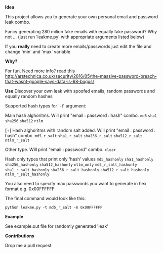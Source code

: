 **Idea**

This project allows you to generate your own personal email and password leak combo. 

Fancy generating 280 milion fake emails with equally fake password? Why not ... (just run 'leakme.py' with appropriate arguments listed below)

If you **really** need to create more emails/passwords just edit the file and change 'min' and 'max' variable.

**Why?**

For fun. Need more info? read this http://arstechnica.co.uk/security/2016/05/the-massive-password-breach-that-wasnt-google-says-data-is-98-bogus/


**Use**
Discover your own leak with spoofed emails, random passwords and equally random hashes

Supported hash types for '-t' argument:

Main hash alghoritms. Will print "email : password : hash" combo.
`md5`
`sha1`
`sha256`
`sha512`
`ntlm`

[+] Hash alghoritms with random salt added. Will print "email : password : hash" combo.
`md5_r_salt`
`sha1_r_salt`
`sha256_r_salt`
`sha512_r_salt`
`ntlm_r_salt`

Other type. Will print "email : password" combo.
`clear`

Hash only types that print only 'hash' values
`md5_hashonly`
`sha1_hashonly`
`sha256_hashonly`
`sha512_hashonly`
`ntlm_only`
`md5_r_salt_hashonly`
`sha1_r_salt_hashonly`
`sha256_r_salt_hashonly`
`sha512_r_salt_hashonly`
`ntlm_r_salt_hashonly`

You also need to specify max passwords you want to generate in hex format e.g. 0x00FFFFFF

The final command would look like this:

`python leakme.py -t md5_r_salt -m 0x00FFFFFF`


**Example**

See example.out file for randomly generated 'leak'

**Contributions**

Drop me a pull request

